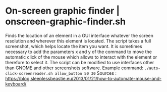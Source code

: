 # On-screen graphic finder | onscreen-graphic-finder.sh

Finds the location of an element in a GUI interface whatever the screen resolution and wherever this element is located.
The script takes a full screenshot, which helps locate the item you want.
It is sometimes necessary to add the parameters x and y of the command to move the automatic click of the mouse which allows to interact with the element or therefore to select it.
The script can be modified to use interfaces other than GNOME and other screenshots software.
Example command: `./auto-click-screenreader.sh allow_button 50 30`
Sources : https://blog.sleeplessbeastie.eu/2013/01/21/how-to-automate-mouse-and-keyboard/